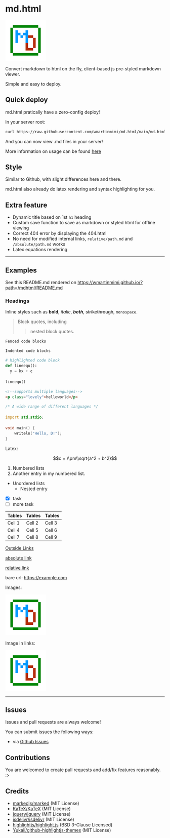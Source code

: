 # md.html

![Images](md.html_logo.png)

Convert markdown to html on the fly, client-based js pre-styled markdown viewer.

Simple and easy to deploy.

## Quick deploy

md.html pratically have a zero-config deploy!

In your server root:

```bash
curl https://raw.githubusercontent.com/wmartinmimi/md.html/main/md.html -o index.html
```

And you can now view .md files in your server!

More information on usage can be found [here](parent/howtouse.md)

## Style

Similar to Github, with slight differences here and there.

md.html also already do latex rendering and syntax highlighting for you.

## Extra feature

- Dynamic title based on 1st `h1` heading
- Custom save function to save as markdown or styled html for offline viewing
- Correct 404 error by displaying the 404.html
- No need for modified internal links, `relative/path.md` and `/absolute/path.md` works
- Latex equations rendering

---

## Examples

See this README.md rendered on <https://wmartinmimi.github.io/?path=/mdhtml/README.md>

### Headings

Inline styles such as **bold**, _italic_, **_both_**, ~~strikethrough~~, `monospace`.

> Block quotes, including
>
> > nested block quotes.

```
Fenced code blocks
```

    Indented code blocks

```python
# highlighted code block
def lineequ():
  y = kx + c

lineequ()
```

```html
<!--supports multiple languages-->
<p class="lovely">helloworld</p>
```

```d
/* A wide range of different languages */

import std.stdio;

void main() {
    writeln("Hello, D!");
}
```

Latex:

$$c = \\pm\\sqrt{a^2 + b^2}$$

1. Numbered lists
2. Another entry in my numbered list.

- Unordered lists
  - Nested entry
  
- [x] task
- [ ] more task

| Tables | Tables | Tables |
| ------ | ------ | ------ |
| Cell 1 | Cell 2 | Cell 3 |
| Cell 4 | Cell 5 | Cell 6 |
| Cell 7 | Cell 8 | Cell 9 |

[Outside Links](https://example.com)

[absolute link](/parent/absolute.md)

[relative link](parent/howtouse.md)

bare url: <https://example.com>

Images:

![Images](md.html_logo.png)

Image in links:

[![Images](md.html_logo.png)](md.html_logo.png)

---

## Issues

Issues and pull requests are always welcome!

You can submit issues the following ways:

- via [Github Issues](https://github.com/wmartinmimi/md.html/issues)

## Contributions

You are welcomed to create pull requests and add/fix features reasonably. :>

## Credits

- [markedjs/marked](https://github.com/markedjs/marked) (MIT License)
- [KaTeX/KaTeX](https://github.com/KaTeX/KaTeX) (MIT License)
- [jquery/jquery](https://github.com/jquery/jquery) (MIT License)
- [jsdelivr/jsdelivr](https://github.com/jsdelivr/jsdelivr) (MIT License)
- [highlightjs/highlight.js](https://github.com/highlightjs/highlight.js) (BSD 3-Clause Licensed)
- [Yukaii/github-highlightjs-themes](https://github.com/Yukaii/github-highlightjs-themes) (MIT License)
